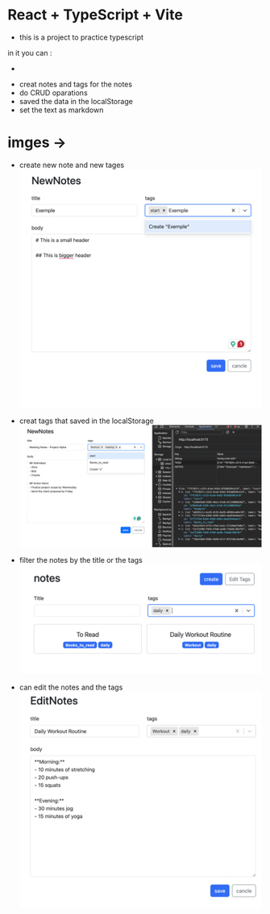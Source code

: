 # React + TypeScript + Vite

- this is a project to practice typescript

in it you can :

-

* creat notes and tags for the notes
* do CRUD oparations
* saved the data in the localStorage
* set the text as markdown

# imges ->

- create new note and new tages
  <img Height="20%" src="./src/assets//Screenshot 2024-02-11 at 1.04.01.png"/>

- creat tags that saved in the localStorage
  <img src="./src/assets//Screenshot 2024-02-11 at 1.09.17.png"/>

- filter the notes by the title or the tags
  <img src="./src/assets/Screenshot 2024-02-11 at 1.09.53.png" />

- can edit the notes and the tags
  <img src="./src/assets//Screenshot 2024-02-11 at 1.10.04.png" />
